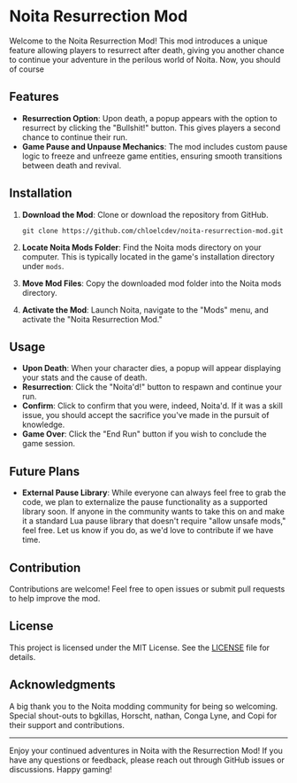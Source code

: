 # Noita Resurrection Mod

Welcome to the Noita Resurrection Mod! This mod introduces a unique feature allowing players to resurrect after death, giving you another chance to continue your adventure in the perilous world of Noita. Now, you should of course

## Features

- **Resurrection Option**: Upon death, a popup appears with the option to resurrect by clicking the "Bullshit!" button. This gives players a second chance to continue their run.
- **Game Pause and Unpause Mechanics**: The mod includes custom pause logic to freeze and unfreeze game entities, ensuring smooth transitions between death and revival.

## Installation

1. **Download the Mod**: Clone or download the repository from GitHub.

   ```git clone https://github.com/chloelcdev/noita-resurrection-mod.git```

2. **Locate Noita Mods Folder**: Find the Noita mods directory on your computer. This is typically located in the game's installation directory under `mods`.

3. **Move Mod Files**: Copy the downloaded mod folder into the Noita mods directory.

4. **Activate the Mod**: Launch Noita, navigate to the "Mods" menu, and activate the "Noita Resurrection Mod."

## Usage

- **Upon Death**: When your character dies, a popup will appear displaying your stats and the cause of death.
- **Resurrection**: Click the "Noita'd!" button to respawn and continue your run.
- **Confirm**: Click to confirm that you were, indeed, Noita'd. If it was a skill issue, you should accept the sacrifice you've made in the pursuit of knowledge.
- **Game Over**: Click the "End Run" button if you wish to conclude the game session.

## Future Plans

- **External Pause Library**: While everyone can always feel free to grab the code, we plan to externalize the pause functionality as a supported library soon. If anyone in the community wants to take this on and make it a standard Lua pause library that doesn't require "allow unsafe mods," feel free. Let us know if you do, as we'd love to contribute if we have time.

## Contribution

Contributions are welcome! Feel free to open issues or submit pull requests to help improve the mod.

## License

This project is licensed under the MIT License. See the [LICENSE](LICENSE) file for details.

## Acknowledgments

A big thank you to the Noita modding community for being so welcoming. Special shout-outs to bgkillas, Horscht, nathan, Conga Lyne, and Copi for their support and contributions.

---

Enjoy your continued adventures in Noita with the Resurrection Mod! If you have any questions or feedback, please reach out through GitHub issues or discussions. Happy gaming!
